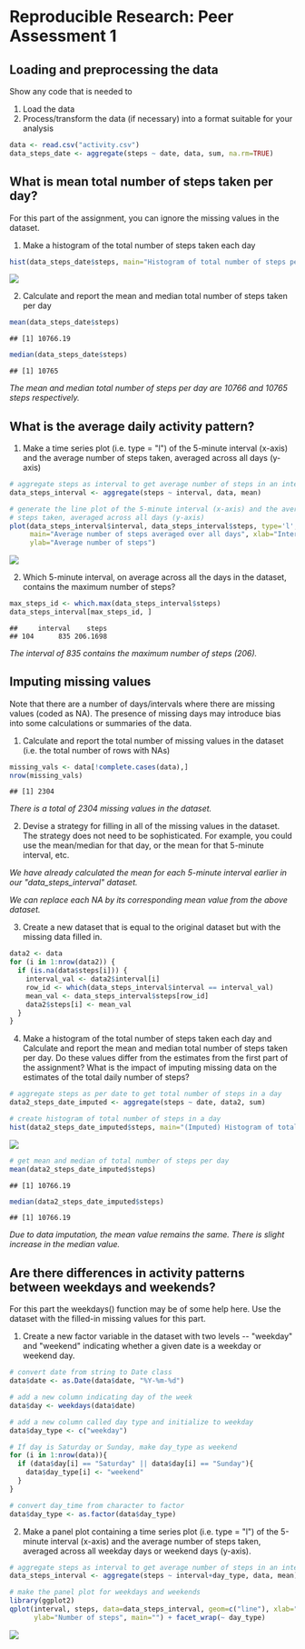# Reproducible Research: Peer Assessment 1


## Loading and preprocessing the data
Show any code that is needed to

1. Load the data
2. Process/transform the data (if necessary) into a format suitable for your analysis

```r
data <- read.csv("activity.csv")
data_steps_date <- aggregate(steps ~ date, data, sum, na.rm=TRUE)
```



## What is mean total number of steps taken per day?
For this part of the assignment, you can ignore the missing values in the dataset.

1. Make a histogram of the total number of steps taken each day

```r
hist(data_steps_date$steps, main="Histogram of total number of steps per day", xlab="Total number of steps in a day")
```

![](PA1_template_files/figure-html/unnamed-chunk-2-1.png) 

2. Calculate and report the mean and median total number of steps taken per day

```r
mean(data_steps_date$steps)
```

```
## [1] 10766.19
```

```r
median(data_steps_date$steps)
```

```
## [1] 10765
```
*The mean and median total number of steps per day are 10766 and 10765 steps respectively.*


## What is the average daily activity pattern?
1. Make a time series plot (i.e. type = "l") of the 5-minute interval (x-axis) and the average number of steps taken, averaged across all days (y-axis)

```r
# aggregate steps as interval to get average number of steps in an interval across all days
data_steps_interval <- aggregate(steps ~ interval, data, mean)

# generate the line plot of the 5-minute interval (x-axis) and the average number of 
# steps taken, averaged across all days (y-axis)
plot(data_steps_interval$interval, data_steps_interval$steps, type='l',  
     main="Average number of steps averaged over all days", xlab="Interval", 
     ylab="Average number of steps")
```

![](PA1_template_files/figure-html/unnamed-chunk-4-1.png) 

2. Which 5-minute interval, on average across all the days in the dataset, contains the maximum number of steps?

```r
max_steps_id <- which.max(data_steps_interval$steps)
data_steps_interval[max_steps_id, ]
```

```
##     interval    steps
## 104      835 206.1698
```
*The interval of 835 contains the maximum number of steps (206).*


## Imputing missing values
Note that there are a number of days/intervals where there are missing values (coded as NA). The presence of missing days may introduce bias into some calculations or summaries of the data.

1. Calculate and report the total number of missing values in the dataset (i.e. the total number of rows with NAs)

```r
missing_vals <- data[!complete.cases(data),]
nrow(missing_vals)
```

```
## [1] 2304
```
*There is a total of 2304 missing values in the dataset.*

2. Devise a strategy for filling in all of the missing values in the dataset. The strategy does not need to be sophisticated. For example, you could use the mean/median for that day, or the mean for that 5-minute interval, etc.

*We have already calculated the mean for each 5-minute interval earlier in our "data_steps_interval" dataset.*

*We can replace each NA by its corresponding mean value from the above dataset.*

3. Create a new dataset that is equal to the original dataset but with the missing data filled in.

```r
data2 <- data
for (i in 1:nrow(data2)) {
  if (is.na(data$steps[i])) {
    interval_val <- data2$interval[i]
    row_id <- which(data_steps_interval$interval == interval_val)
    mean_val <- data_steps_interval$steps[row_id]
    data2$steps[i] <- mean_val
  }
}
```

4. Make a histogram of the total number of steps taken each day and Calculate and report the mean and median total number of steps taken per day. Do these values differ from the estimates from the first part of the assignment? What is the impact of imputing missing data on the estimates of the total daily number of steps?


```r
# aggregate steps as per date to get total number of steps in a day
data2_steps_date_imputed <- aggregate(steps ~ date, data2, sum)

# create histogram of total number of steps in a day
hist(data2_steps_date_imputed$steps, main="(Imputed) Histogram of total number of steps per day", xlab="Total number of steps in a day")
```

![](PA1_template_files/figure-html/unnamed-chunk-8-1.png) 

```r
# get mean and median of total number of steps per day
mean(data2_steps_date_imputed$steps)
```

```
## [1] 10766.19
```

```r
median(data2_steps_date_imputed$steps)
```

```
## [1] 10766.19
```
*Due to data imputation, the mean value remains the same. There is slight increase in the median value.*



## Are there differences in activity patterns between weekdays and weekends?

For this part the weekdays() function may be of some help here. Use the dataset with the filled-in missing values for this part.

1. Create a new factor variable in the dataset with two levels -- "weekday" and "weekend" indicating whether a given date is a weekday or weekend day.

```r
# convert date from string to Date class
data$date <- as.Date(data$date, "%Y-%m-%d")

# add a new column indicating day of the week 
data$day <- weekdays(data$date)

# add a new column called day type and initialize to weekday
data$day_type <- c("weekday")

# If day is Saturday or Sunday, make day_type as weekend
for (i in 1:nrow(data)){
  if (data$day[i] == "Saturday" || data$day[i] == "Sunday"){
    data$day_type[i] <- "weekend"
  }
}

# convert day_time from character to factor
data$day_type <- as.factor(data$day_type)
```

2. Make a panel plot containing a time series plot (i.e. type = "l") of the 5-minute interval (x-axis) and the average number of steps taken, averaged across all weekday days or weekend days (y-axis). 

```r
# aggregate steps as interval to get average number of steps in an interval across all days
data_steps_interval <- aggregate(steps ~ interval+day_type, data, mean)

# make the panel plot for weekdays and weekends
library(ggplot2)
qplot(interval, steps, data=data_steps_interval, geom=c("line"), xlab="Interval", 
      ylab="Number of steps", main="") + facet_wrap(~ day_type)
```

![](PA1_template_files/figure-html/unnamed-chunk-10-1.png) 
